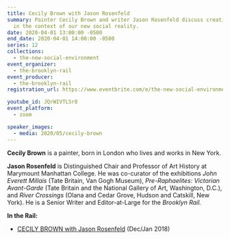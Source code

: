 ```yaml
---
title: Cecily Brown with Jason Rosenfeld
summary: Painter Cecily Brown and writer Jason Rosenfeld discuss creative life
  in the context of our new social reality.
date: 2020-04-01 13:00:00 -0500
end_date: 2020-04-01 14:00:00 -0500
series: 12
collections:
  - the-new-social-environment
event_organizer:
  - the-brooklyn-rail
event_producer:
  - the-brooklyn-rail
registration_url: https://www.eventbrite.com/e/the-new-social-environment-12-cecily-brown-tickets-101364568152#

youtube_id: JQrWIVTLSr8
event_platform:
  - zoom

speaker_images:
  - media: 2020/05/cecily-brown
---
```

**Cecily Brown** is a painter, born in London who lives and works in New York.

**Jason Rosenfeld** is Distinguished Chair and Professor of Art History at Marymount Manhattan College. He was co-curator of the exhibitions *John Everett Millais* (Tate Britain, Van Gogh Museum), *Pre-Raphaelites: Victorian Avant-Garde* (Tate Britain and the National Gallery of Art, Washington, D.C.), and *River Crossings* (Olana and Cedar Grove, Hudson and Catskill, New York). He is a Senior Writer and Editor-at-Large for the *Brooklyn Rail.*

**In the Rail:**

* [CECILY BROWN with Jason Rosenfeld](https://brooklynrail.org/2017/12/art/CECILY-BROWN-with-Jason-Rosenfeld)  (Dec/Jan 2018)
